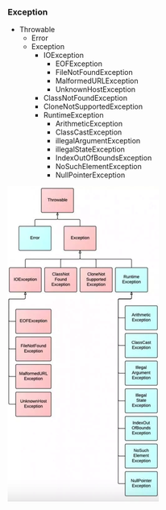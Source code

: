 ### Exception

+ Throwable
  + Error
  + Exception
    + IOException
      + EOFException
      + FileNotFoundException
      + MalformedURLException
      + UnknownHostException
    + ClassNotFoundException
    + CloneNotSupportedException
    + RuntimeException
      + ArithmeticException
      + ClassCastException
      + illegalArgumentException
      + illegalStateException
      + IndexOutOfBoundsException
      + NoSuchElementException
      + NullPointerException

<img src="https://github.com/aalansehaiyang/technology-talk/raw/master/basic-knowledge/img/22.png">